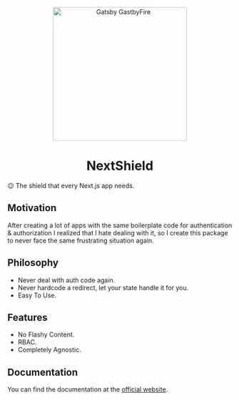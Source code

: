 <p align="center">
  <img alt="Gatsby GastbyFire" src="./images/nextshield.png" width="300" />
</p>
<h1 align="center">
  NextShield
</h1>

😉 The shield that every Next.js app needs.

## Motivation

After creating a lot of apps with the same boilerplate code for authentication & authorization I realized that I hate dealing with it, so I create this package to never face the same frustrating situation again.

## Philosophy

- Never deal with auth code again.
- Never hardcode a redirect, let your state handle it for you.
- Easy To Use.

## Features

- No Flashy Content.
- RBAC.
- Completely Agnostic.

## Documentation

You can find the documentation at the [official website](https://imjulianeral.github.io/next-shield/).

<!-- ## Examples

[Firebase Example](https://github.com/imjulianeral/next-shield/tree/main/example/ts-fire-example) -->
